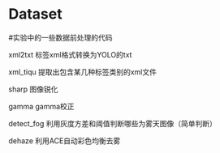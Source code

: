 # Dataset

#实验中的一些数据前处理的代码

xml2txt 标签xml格式转换为YOLO的txt

xml_tiqu 提取出包含某几种标签类别的xml文件

sharp 图像锐化

gamma gamma校正

detect_fog 利用灰度方差和阈值判断哪些为雾天图像（简单判断）

dehaze 利用ACE自动彩色均衡去雾

